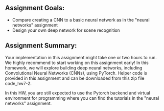 ## Assignment Goals:

- Compare creating a CNN to a basic neural network as in the "neural networks" assignment
- Design your own deep network for scene recognition

## Assignment Summary:
Your implementation in this assignment might take one or two hours to run. We highly recommend to start working on this assignment early! In this homework, we will explore building deep neural networks, including Convolutional Neural Networks (CNNs), using PyTorch. Helper code is provided in this assignment and can be downloaded from this zip file code_hw7-2.

In this HW, you are still expected to use the Pytorch backend and virtual environment for programming where you can find the tutorials in the "neural networks" assignment.